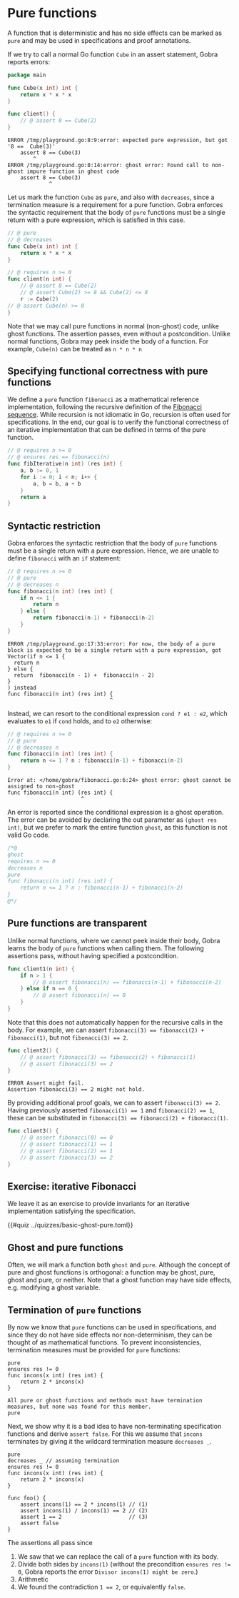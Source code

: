 # Pure functions

A function that is deterministic and has no side effects can be marked as `pure` and may be used in specifications and proof annotations.

<!-- We are not allowed to call arbitrary functions in specifications. -->
If we try to call a normal Go function `Cube` in an assert statement, Gobra reports errors:
``` go
package main

func Cube(x int) int {
    return x * x * x
}

func client() {
    // @ assert 8 == Cube(2)
}
```
``` text
ERROR /tmp/playground.go:8:9:error: expected pure expression, but got '8 ==  Cube(3)'
    assert 8 == Cube(3)
        ^
ERROR /tmp/playground.go:8:14:error: ghost error: Found call to non-ghost impure function in ghost code
    assert 8 == Cube(3)
             ^
```
Let us mark the function `Cube` as `pure`, and also with `decreases`, since a termination measure is a requirement for a pure function.
Gobra enforces the syntactic requirement that the body of `pure` functions must be a single return with a pure expression, which is satisfied in this case.
``` go
// @ pure
// @ decreases
func Cube(x int) int {
    return x * x * x
}

// @ requires n >= 0
func client(n int) {
    // @ assert 8 == Cube(2)
    // @ assert Cube(2) >= 8 && Cube(2) <= 8
    r := Cube(2)
// @ assert Cube(n) >= 0
}
```
Note that we may call pure functions in normal (non-ghost) code, unlike ghost functions.
The assertion passes, even without a postcondition.
Unlike normal functions, Gobra may peek inside the body of a function.
For example, `Cube(n)` can be treated as `n * n * n`
<!--
## Side effects and nondeterminism
Pure functions correspond to mathematical functions, which we use when reasoning about them.
For example, `assert Cube(2) == 8` and `assert Cube(2) >= 8 && Cube(2) <= 8` are equivalent.
Now if `Cube` were nondeterministic, the calls `Cube(2)` and `Cube(2)` with the same output might produce different outputs.
Hypothetically, if we could call non-deterministic functions in proof annotations, the verification verdict would become nondeterministic in turn.
This is clearly undesirable; the same program shall either verify or not.
To be precise, specifications are not executed like normal Go code, so we could not simply run a nondeterministic function and use its output.
The arguments might not be concrete, as in the above example, where we assert `Cube(n) >= 0` for an arbitrary positive integer `n`.

If `Cube` had side-effects, `assert Cube(2) == 8` and `assert Cube(2) >= 8 && Cube(2) <= 8` could again not be treated as equivalent.
The interpretation of side effects, such as modifying memory, allocating memory, or input/output, is not clear for specifications and proof annotations.
Consider the hypothetical example where a pure function `sideEffect` could increment a global variable.
Now if another function `foo` had the precondition `a == sideEffect()`, would we need to account for the side effect once, or for every call of `foo`?
This is not allowed in any case, since specifications are ghost code, so non-ghost state must not be modified.
Still, if only ghost state is affected, keeping track of the side effects would break modular reasoning.
-->

## Specifying functional correctness with pure functions
We define a `pure` function `fibonacci` as a mathematical reference implementation, following the recursive definition of the [Fibonacci sequence](https://en.wikipedia.org/wiki/Fibonacci_sequence).
While recursion is not idiomatic in Go, recursion is often used for specifications.
In the end, our goal is to verify the functional correctness of an iterative implementation that can be defined in terms of the pure function.
``` go
// @ requires n >= 0
// @ ensures res == fibonacci(n)
func fibIterative(n int) (res int) {
	a, b := 0, 1
	for i := 0; i < n; i++ {
		a, b = b, a + b
	}
	return a
}
```

## Syntactic restriction
Gobra enforces the syntactic restriction that the body of `pure` functions must be a single return with a pure expression.
Hence, we are unable to define `fibonacci` with an `if` statement:
``` go
// @ requires n >= 0
// @ pure
// @ decreases n
func fibonacci(n int) (res int) {
    if n <= 1 {
        return n
    } else {
        return fibonacci(n-1) + fibonacci(n-2)
    }
}
```
``` text
ERROR /tmp/playground.go:17:33:error: For now, the body of a pure block is expected to be a single return with a pure expression, got Vector(if n <= 1 {
  return n
} else {
  return  fibonacci(n - 1) +  fibonacci(n - 2)
}
) instead
func fibonacci(n int) (res int) {
                                ^
```

Instead, we can resort to the conditional expression `cond ? e1 : e2`, which evaluates to `e1` if `cond` holds, and to `e2` otherwise:
``` go
// @ requires n >= 0
// @ pure
// @ decreases n
func fibonacci(n int) (res int) {
    return n <= 1 ? n : fibonacci(n-1) + fibonacci(n-2)
}
```
``` text
Error at: </home/gobra/fibonacci.go:6:24> ghost error: ghost cannot be assigned to non-ghost
func fibonacci(n int) (res int) {
                       ^
```
An error is reported since the conditional expression is a ghost operation.
The error can be avoided by declaring the out parameter as `(ghost res int)`, but we prefer to mark the entire function `ghost`, as this function is not valid Go code.
``` go
/*@
ghost
requires n >= 0
decreases n
pure
func fibonacci(n int) (res int) {
    return n <= 1 ? n : fibonacci(n-1) + fibonacci(n-2)
}
@*/
```

## Pure functions are transparent
Unlike normal functions, where we cannot peek inside their body, 
Gobra learns the body of `pure` functions when calling them.
The following assertions pass, without having specified a postcondition.
``` go
func client1(n int) {
    if n > 1 {
        // @ assert fibonacci(n) == fibonacci(n-1) + fibonacci(n-2)
    } else if n == 0 {
        // @ assert fibonacci(n) == 0
    }
}
```
<!-- We may still specify postconditions -->

Note that this does not automatically happen for the recursive calls in the body.
For example, we can assert `fibonacci(3) == fibonacci(2) + fibonacci(1)`, but not `fibonacci(3) == 2`.
``` go
func client2() {
    // @ assert fibonacci(3) == fibonacci(2) + fibonacci(1)
    // @ assert fibonacci(3) == 2
}
```
``` text
ERROR Assert might fail. 
Assertion fibonacci(3) == 2 might not hold.
```
By providing additional proof goals, we can to assert `fibonacci(3) == 2`.
Having previously asserted `fibonacci(1) == 1` and `fibonacci(2) == 1`, these can be substituted in `fibonacci(3) == fibonacci(2) + fibonacci(1)`.
``` go
func client3() {
    // @ assert fibonacci(0) == 0
    // @ assert fibonacci(1) == 1
    // @ assert fibonacci(2) == 1
    // @ assert fibonacci(3) == 2
}
```

<!-- ``` go -->
<!-- // @ assert forall n int :: {fibonacci(n)} n >= 2 ==>  fibonacci(n) == fibonacci(n-1) + fibonacci(n-2) -->
<!-- // @ assert fibonacci(10) == 55 -->
<!-- // Not exponential! -->
<!-- // @ assert fibonacci(88) == 1100087778366101931 -->
<!-- // fibIterative(93) -> -6246583658587674878   // OVERFLOW -->
<!-- // @ assert fibonacci(100) == 3736710778780434371 -->
<!-- ``` -->

## Exercise: iterative Fibonacci
We leave it as an exercise to provide invariants for an iterative implementation satisfying the specification.

{{#quiz ../quizzes/basic-ghost-pure.toml}}

## Ghost and pure functions
Often, we will mark a function both `ghost` and `pure`.
Although the concept of pure and ghost functions is orthogonal:
a function may be ghost, pure, ghost and pure, or neither.
Note that a ghost function may have side effects, e.g. modifying a ghost variable.

## Termination of `pure` functions
By now we know that `pure` functions can be used in specifications,
and since they do not have side effects nor non-determinism, they can be thought of as mathematical functions.
To prevent inconsistencies, termination measures must be provided for `pure` functions:

``` gobra
pure
ensures res != 0
func incons(x int) (res int) {
    return 2 * incons(x)
}
```
``` text
All pure or ghost functions and methods must have termination measures, but none was found for this member.
pure
```
Next, we show why it is a bad idea to have non-terminating specification functions and derive `assert false`.
For this we assume that `incons` terminates by giving it the wildcard termination measure `decreases _`.

``` gobra
pure
decreases _ // assuming termination
ensures res != 0
func incons(x int) (res int) {
    return 2 * incons(x)
}

func foo() {
    assert incons(1) == 2 * incons(1) // (1)
    assert incons(1) / incons(1) == 2 // (2)
    assert 1 == 2                     // (3)
    assert false
}
```
The assertions all pass since
1. We saw that we can replace the call of a `pure` function with its body.
2. Divide both sides by `incons(1)` (without the precondition `ensures res != 0`, Gobra reports the error `Divisor incons(1) might be zero`.)
3. Arithmetic
4. We found the contradiction `1 == 2`, or equivalently `false`.

